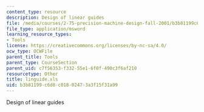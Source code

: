 ```yaml
---
content_type: resource
description: Design of linear guides
file: /media/courses/2-75-precision-machine-design-fall-2001/b3b81199c6d8c01802473a3f15f31a99_linguide.xls
file_type: application/msword
learning_resource_types:
- Tools
license: https://creativecommons.org/licenses/by-nc-sa/4.0/
ocw_type: OCWFile
parent_title: Tools
parent_type: CourseSection
parent_uid: c7f56353-f332-55e1-6f0f-490c3f6af210
resourcetype: Other
title: linguide.xls
uid: b3b81199-c6d8-c018-0247-3a3f15f31a99
---
```

Design of linear guides